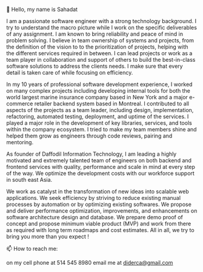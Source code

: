 👋 Hello, my name is Sahadat 

I am a passionate software engineer with a strong technology background. I try to understand the macro picture while I work on the specific deliverables of any assignment. I am known to bring reliability and peace of mind in problem solving. I believe in team ownership of systems and projects,  from the definition of  the vision to  to the  prioritization of projects, helping with the different services required in between. I can lead projects or work as a team player in collaboration and support of others to build the best-in-class software solutions to address the clients needs. I make sure that every detail is taken care of while focusing on efficiency.

In my 10 years of professional software development experience, I worked on many complex projects including developing internal tools for both the world largest marine insurance company based in New York and a major e-commerce retailer backend system based in Montreal. I contributed to all aspects of the projects as a team leader, including design, implementation, refactoring, automated testing, deployment, and uptime of the services. I played a major role in the development of key libraries, services, and tools within the company ecosystem. I tried to make my team members shine and helped them grow as engineers through code reviews, pairing and mentoring. 

As founder of  Daffodil Information Technology, I am leading a highly motivated and extremely talented team of engineers on both  backend and frontend services with quality, performance and scale in mind at every step of the way. We optimize the development costs with our workforce support in south east Asia.

We work as catalyst in the transformation of new ideas into scalable web applications. We seek efficiency by striving to reduce existing manual processes by automation or by optimizing existing softwares. We propose and deliver performance optimization, improvements, and enhancements on software architecture design and database. We prepare demo proof of concept and propose minimum viable product (MVP)  and work from there as required with long term roadmaps  and cost estimates.  All in all, we try to bring you more than you expect !


📫 How to reach me:

on my cell phone at 514 545 8980
email me at diderca@gmail.com

